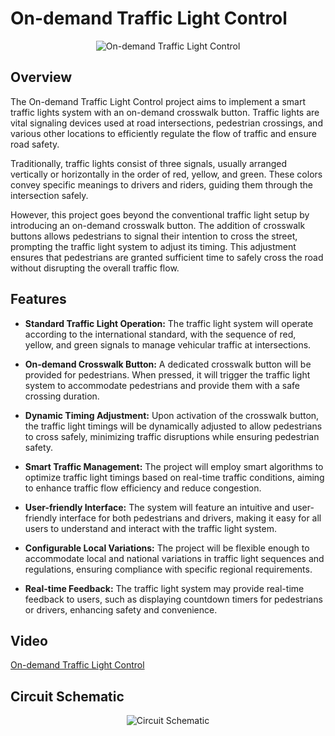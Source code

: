 # On-demand Traffic Light Control

<p align="center">
  <img src="https://github.com/AbdelrhmanWalaa/Udacity-Embedded_Systems_Nanodegrees/assets/44446382/ce176b61-5b86-48c5-b07b-5b519bbf6e72" alt="On-demand Traffic Light Control">
</p>

## Overview

The On-demand Traffic Light Control project aims to implement a smart traffic lights system with an on-demand crosswalk button. Traffic lights are vital signaling devices used at road intersections, pedestrian crossings, and various other locations to efficiently regulate the flow of traffic and ensure road safety.

Traditionally, traffic lights consist of three signals, usually arranged vertically or horizontally in the order of red, yellow, and green. These colors convey specific meanings to drivers and riders, guiding them through the intersection safely.

However, this project goes beyond the conventional traffic light setup by introducing an on-demand crosswalk button. The addition of crosswalk buttons allows pedestrians to signal their intention to cross the street, prompting the traffic light system to adjust its timing. This adjustment ensures that pedestrians are granted sufficient time to safely cross the road without disrupting the overall traffic flow.

## Features

- **Standard Traffic Light Operation:** The traffic light system will operate according to the international standard, with the sequence of red, yellow, and green signals to manage vehicular traffic at intersections.

- **On-demand Crosswalk Button:** A dedicated crosswalk button will be provided for pedestrians. When pressed, it will trigger the traffic light system to accommodate pedestrians and provide them with a safe crossing duration.

- **Dynamic Timing Adjustment:** Upon activation of the crosswalk button, the traffic light timings will be dynamically adjusted to allow pedestrians to cross safely, minimizing traffic disruptions while ensuring pedestrian safety.

- **Smart Traffic Management:** The project will employ smart algorithms to optimize traffic light timings based on real-time traffic conditions, aiming to enhance traffic flow efficiency and reduce congestion.

- **User-friendly Interface:** The system will feature an intuitive and user-friendly interface for both pedestrians and drivers, making it easy for all users to understand and interact with the traffic light system.

- **Configurable Local Variations:** The project will be flexible enough to accommodate local and national variations in traffic light sequences and regulations, ensuring compliance with specific regional requirements.

- **Real-time Feedback:** The traffic light system may provide real-time feedback to users, such as displaying countdown timers for pedestrians or drivers, enhancing safety and convenience.

## Video
[On-demand Traffic Light Control]()

## Circuit Schematic

<p align="center">
  <img src="https://github.com/AbdelrhmanWalaa/Udacity-Embedded_Systems_Nanodegrees/assets/44446382/44752c39-0017-4475-90d9-8cf4140c8209" alt="Circuit Schematic">
</p>

